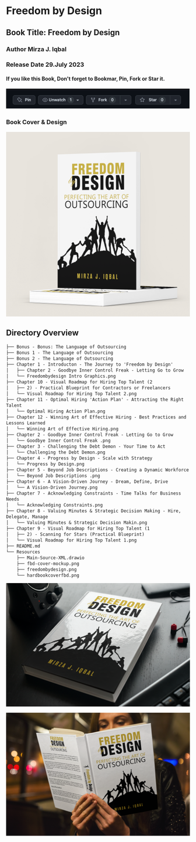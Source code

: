 # Freedom by Design 
## Book Title: Freedom by Design
### Author Mirza J. Iqbal
### Release Date 29.July 2023 
#### If you like this Book, Don't forget to Bookmar, Pin, Fork or Star it.
![alt-text](Resources/Starhint.png)
### Book Cover & Design 
![alt-text](Resources/fbd-cover-mockup.png)
## Directory Overview
```
├── Bonus - Bonus: The Language of Outsourcing
├── Bonus 1 - The Language of Outsourcing
├── Bonus 2 - The Language of Outsourcing
├── Chapter 1 - Introducton - The Journey to 'Freedom by Design'
│   ├── Chapter 2 - Goodbye Inner Control Freak - Letting Go to Grow
│   └── Freedombydesign Intro Graphics.png
├── Chapter 10 - Visual Roadmap for Hiring Top Talent (2
│   ├── 2) - Practical Blueprint for Contractors or Freelancers
│   └── Visual Roadmap for Hiring Top Talent 2.png
├── Chapter 11 - Optimal Hiring 'Action Plan' - Attracting the Right Talent
│   └── Optimal Hiring Action Plan.png
├── Chapter 12 - Winning Art of Effective Hiring - Best Practices and Lessons Learned
│   └── Winning Art of Effective Hiring.png
├── Chapter 2 - Goodbye Inner Control Freak - Letting Go to Grow
│   └── Goodbye Inner Control Freak .png
├── Chapter 3 - Challenging the Debt Demon - Your Time to Act
│   └── Challenging the Debt Demon.png
├── Chapter 4 - Progress by Design - Scale with Strategy
│   └── Progress by Design.png
├── Chapter 5 - Beyond Job Descriptions - Creating a Dynamic Workforce
│   └── Beyond Job Descriptions .png
├── Chapter 6 - A Vision-Driven Journey - Dream, Define, Drive
│   └── A Vision-Driven Journey.png
├── Chapter 7 - Acknowledging Constraints - Time Talks for Business Needs
│   └── Acknowledging Constraints.png
├── Chapter 8 - Valuing Minutes & Strategic Decision Making - Hire, Delegate, Manage
│   └── Valuing Minutes & Strategic Decision Makin.png
├── Chapter 9 - Visual Roadmap for Hiring Top Talent (1
│   ├── 2) - Scanning for Stars (Practical Blueprint)
│   └── Visual Roadmap for Hiring Top Talent 1.png
├── README.md
└── Resources
    ├── Main-Source-XML.drawio
    ├── fbd-cover-mockup.png
    ├── freedombydesign.png
    └── hardbookcoverfbd.png
```

![alt-text](Resources/freedombydesign.png)

![alt-text](Resources/hardbookcoverfbd.png)


